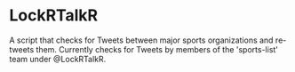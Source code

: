 # LockRTalkR

A script that checks for Tweets between major sports organizations and re-tweets them.
Currently checks for Tweets by members of the 'sports-list' team under @LockRTalkR.